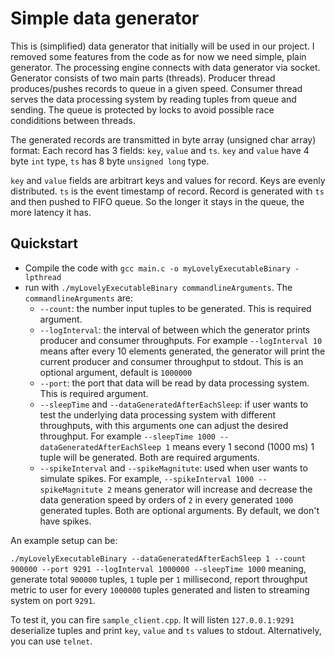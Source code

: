 #  Simple data generator

This is (simplified) data generator that initially will be used in our project. I removed some features from the code as for now we need simple, plain generator.
The processing engine connects with data generator via socket. 
Generator consists of two main parts (threads). Producer thread produces/pushes records to queue in a given speed. Consumer thread serves the data processing system by reading tuples from queue and sending. The queue is protected by locks to avoid possible race condiditions between threads.  

The generated records are transmitted in byte array (unsigned char array) format:
Each record has 3 fields: `key`, `value` and `ts`. `key` and `value` have 4 byte `int` type, `ts` has 8 byte `unsigned long` type. 


`key` and `value` fields are arbitrart keys and values for record. Keys are evenly distributed. 
`ts` is the event timestamp of record. Record is generated with `ts` and then pushed to FIFO queue. So the longer it stays in the queue, the more latency it has. 

## Quickstart

- Compile the code with `gcc main.c -o myLovelyExecutableBinary -lpthread`
- run with `./myLovelyExecutableBinary commandlineArguments`. The `commandlineArguments`  are: 
    * `--count`: the number input tuples to be generated. This is required argument.
    * `--logInterval`: the interval of between which the generator prints producer and consumer throughputs. For example `--logInterval 10` means after every 10 elements generated, the generator will print the current producer and consumer throughput to stdout. This is an optional argument, default is `1000000`
    * `--port`: the port that data will be read by data processing system. This is required argument.
    * `--sleepTime` and  `--dataGeneratedAfterEachSleep`: if user wants to test the underlying data processing system with different throughputs, with this arguments one can adjust the desired throughput. For example   `--sleepTime 1000 --dataGeneratedAfterEachSleep 1` means every 1 second (1000 ms) 1 tuple will be generated. Both are required arguments.
    * `--spikeInterval` and `--spikeMagnitute`: used when user wants to simulate spikes. For example, `--spikeInterval 1000 --spikeMagnitute 2` means generator will increase and decrease the data generation speed by orders of `2` in every generated `1000` generated tuples. Both are optional arguments. By default, we don't have spikes. 

An example setup can be:

`./myLovelyExecutableBinary --dataGeneratedAfterEachSleep 1 --count 900000 --port 9291 --logInterval 1000000 --sleepTime 1000` meaning, generate total `900000` tuples, `1` tuple per `1` millisecond, report throughput metric to user for every `1000000` tuples generated and listen to streaming system on port `9291`.

To test it, you can fire `sample_client.cpp`. It will listen `127.0.0.1:9291` deserialize tuples and print `key`, `value` and `ts` values to stdout. Alternatively, you can use `telnet`.
